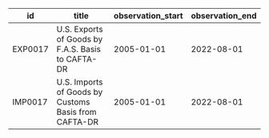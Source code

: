 | id      | title                                                | observation_start   | observation_end   |
|---------|------------------------------------------------------|---------------------|-------------------|
| EXP0017 | U.S. Exports of Goods by F.A.S. Basis to CAFTA-DR    | 2005-01-01          | 2022-08-01        |
| IMP0017 | U.S. Imports of Goods by Customs Basis from CAFTA-DR | 2005-01-01          | 2022-08-01        |